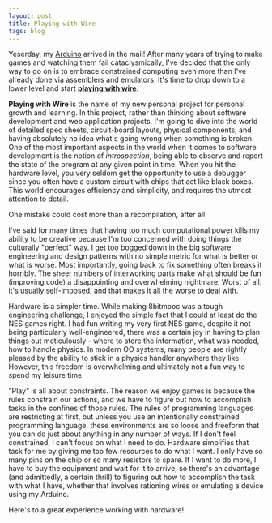 ```yaml
---
layout: post
title: Playing with Wire
tags: blog
---
```


Yeserday, my [Arduino][] arrived in the mail! After many years of trying to make
games and watching them fail cataclysmically, I've decided that the only way to
go on is to embrace constrained computing even more than I've already done via
assemblers and emulators. It's time to drop down to a lower level and start
**[playing with wire]**.

**Playing with Wire** is the name of my new personal project for personal growth
and learning. In this project, rather than thinking about software development and
web application projects, I'm going to dive into the world of detailed spec sheets,
circuit-board layouts, physical components, and having absolutely no idea what's
going wrong when something is broken. One of the most important aspects in the world
when it comes to software development is the notion of *introspection*, being able
to observe and report the state of the program at any given point in time. When you
hit the hardware level, you very seldom get the opportunity to use a debugger since
you often have a custom circuit with chips that act like black boxes. This world
encourages efficiency and simplicity, and requires the utmost attention to detail.

One mistake could cost more than a recompilation, after all.

I've said for many times that having too much computational power kills my ability
to be creative because I'm too concerned with doing things the culturally "perfect"
way. I get too bogged down in the big software engineering and design patterns
with no simple metric for what is better or what is worse. Most importantly, going
back to fix something often breaks it horribly. The sheer numbers of interworking
parts make what should be fun (improving code) a disappointing and overwhelming
nightmare. Worst of all, it's usually self-imposed, and that makes it all the worse
to deal with.

Hardware is a simpler time. While making 8bitmooc was a tough engineering challenge,
I enjoyed the simple fact that I could at least do the NES games right. I had fun
writing my very first NES game, despite it not being particularly well-engineered,
there was a certain joy in having to plan things out meticulously - where to store
the information, what was needed, how to handle physics. In modern OO systems, many
people are rightly pleased by the ability to stick in a physics handler anywhere
they like. However, this freedom is overwhelming and ultimately not a fun way to
spend my leisure time.

"Play" is all about constraints. The reason we enjoy games is because the rules
constrain our actions, and we have to figure out how to accomplish tasks in the
confines of those rules. The rules of programming languages are restricting at
first, but unless you use an intentionally constrained programming language,
these environments are so loose and freeform that you can do just about anything
in any number of ways. If I don't feel constrained, I can't focus on what I
need to do. Hardware simplifies that task for me by giving me too few resources
to do what I want. I only have so many pins on the chip or so many resistors to
spare. If I want to do more, I have to buy the equipment and wait for it to
arrive, so there's an advantage (and admittedly, a certain thrill) to figuring
out how to accomplish the task with what I have, whether that involves rationing
wires or emulating a device using my Arduino.

Here's to a great experience working with hardware!

[Arduino]: http://arduino.cc
[playing with wire]: http://playing-with-wire.org
